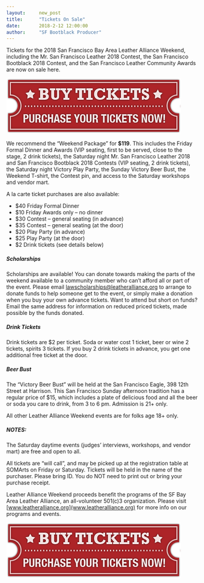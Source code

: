 ```yaml
---
layout:     new_post
title:      "Tickets On Sale"
date:       2018-2-12 12:00:00
author:     "SF Bootblack Producer"
---
```


Tickets for the 2018 San Francisco Bay Area Leather Alliance Weekend, including the Mr. San Francisco Leather 2018 Contest, the San Francisco Bootblack 2018 Contest, and the San Francisco Leather Community Awards are now on sale here.

<a href="https://www.cognitoforms.com/SFBayAreaLeatherAlliance1/_2018SFBayAreaLeatherAllianceWeekend">
  <img class="img-fluid mx-auto d-block vspace2" src="/images/reusable/buytickets.png" />
</a>

We recommend the “Weekend Package” for **$119**.  This includes the Friday Formal Dinner and Awards (VIP seating, first to be served, close to the stage, 2 drink tickets), the Saturday night Mr. San Francisco Leather 2018 and San Francisco Bootblack 2018 Contests (VIP seating, 2 drink tickets), the Saturday night Victory Play Party, the Sunday Victory Beer Bust, the Weekend T-shirt, the Contest pin, and access to the Saturday workshops and vendor mart.

A la carte ticket purchases are also available:

- $40 Friday Formal Dinner
- $10 Friday Awards only – no dinner
- $30 Contest – general seating (in advance)
- $35 Contest – general seating (at the door)
- $20 Play Party (in advance)
- $25 Play Party (at the door)
- $2 Drink tickets (see details below)

##### Scholarships

Scholarships are available!  You can donate towards making the parts of the weekend available to a community member who can’t afford all or part of the event. Please email [lawscholarships@leatheralliance.org](mailto:lawscholarships@leatheralliance.org?Subject=LAW%20Scholarships) to arrange to donate funds to help someone get to the event, or simply make a donation when you buy your own advance tickets. Want to attend but short on funds? Email the same address for information on reduced priced tickets, made possible by the funds donated.

##### Drink Tickets

Drink tickets are $2 per ticket.  Soda or water cost 1 ticket, beer or wine 2 tickets, spirits 3 tickets.  If you buy 2 drink tickets in advance, you get one additional free ticket at the door.

##### Beer Bust

The “Victory Beer Bust” will be held at the San Francisco Eagle, 398 12th Street at Harrison.  This San Francisco Sunday afternoon tradition has a regular price of $15, which includes a plate of delicious food and all the beer or soda you care to drink, from 3 to 6 pm.  Admission is 21+ only.

All other Leather Alliance Weekend events are for folks age 18+ only.

##### NOTES:

The Saturday daytime events (judges’ interviews, workshops, and vendor mart) are free and open to all.

All tickets are “will call”, and may be picked up at the registration table at SOMArts on Friday or Saturday.  Tickets will be held in the name of the purchaser.  Please bring ID.  You do NOT need to print out or bring your purchase receipt.

Leather Alliance Weekend proceeds benefit the programs of the SF Bay Area Leather Alliance, an all-volunteer 501(c)3 organization. Please visit [www.leatheralliance.org](www.leatheralliance.org) for more info on our programs and events.

<a href="https://www.cognitoforms.com/SFBayAreaLeatherAlliance1/_2018SFBayAreaLeatherAllianceWeekend">
  <img class="img-fluid mx-auto d-block vspace2" src="/images/reusable/buytickets.png" />
</a>

